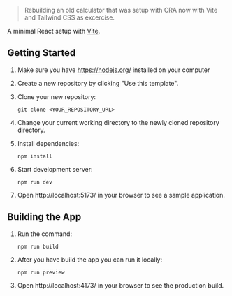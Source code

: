 > Rebuilding an old calculator that was setup with CRA now with Vite and Tailwind CSS as excercise.

A minimal React setup with [Vite](https://vitejs.dev/guide/static-deploy.html).

## Getting Started

1. Make sure you have https://nodejs.org/ installed on your computer
2. Create a new repository by clicking "Use this template".
3. Clone your new repository:

   `git clone <YOUR_REPOSITORY_URL>`

4. Change your current working directory to the newly cloned repository directory.
5. Install dependencies:

   `npm install`

6. Start development server:

   `npm run dev`

7. Open http://localhost:5173/ in your browser to see a sample application.

## Building the App

1. Run the command:

   `npm run build`

2. After you have build the app you can run it locally:

   `npm run preview`

3. Open http://localhost:4173/ in your browser to see the production build.
